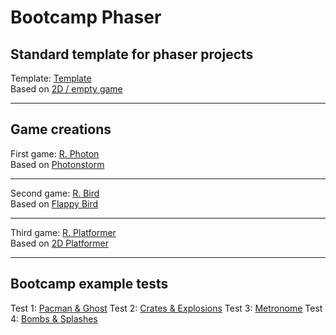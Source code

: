 # Bootcamp Phaser
Standard template for phaser projects
---

Template: [Template](https://github.com/RobLui/Phaser/tree/master/_standard)
<br>
Based on [2D / empty game](http://www.lessmilk.com/tutorial/2d-platformer-phaser)
***

Game creations
---
First game: [R. Photon](https://github.com/RobLui/Phaser/tree/master/first_game)
<br>
Based on [Photonstorm](http://phaser.io/tutorials/making-your-first-phaser-game)
***

Second game: [R. Bird](https://github.com/RobLui/Phaser/tree/master/second_game)
<br>
Based on [Flappy Bird](http://www.lessmilk.com/tutorial/flappy-bird-phaser-1)
***

Third game: [R. Platformer](https://github.com/RobLui/Phaser/tree/master/third_game)
<br>
Based on [2D Platformer](http://www.lessmilk.com/tutorial/2d-platformer-phaser)
***


Bootcamp example tests
---
Test 1: [Pacman & Ghost](https://github.com/RobLui/Phaser/tree/master/example_test/test-24-feb-2016)
Test 2: [Crates & Explosions](https://github.com/RobLui/Phaser/tree/master/example_test/test-2-maa-2016)
Test 3: [Metronome](https://github.com/RobLui/Phaser/tree/master/example_test/test-7-maa-2016)
Test 4: [Bombs & Splashes](https://github.com/RobLui/Phaser/tree/master/example_test/test-3-maa-2016)
